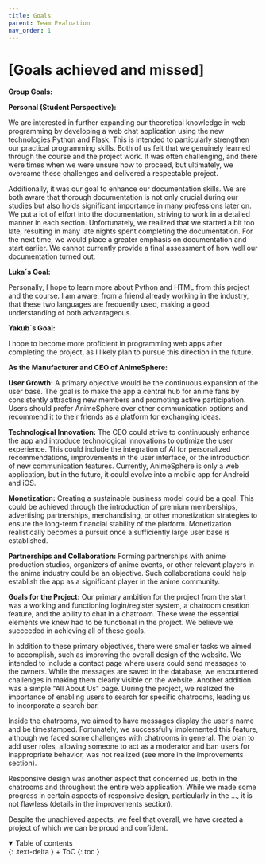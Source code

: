 ```yaml
---
title: Goals
parent: Team Evaluation
nav_order: 1
---
```



# [Goals achieved and missed]
**Group Goals:**

**Personal (Student Perspective):**

We are interested in further expanding our theoretical knowledge in web programming by developing a web chat application using the new technologies Python and Flask. This is intended to particularly strengthen our practical programming skills. Both of us felt that we genuinely learned through the course and the project work. It was often challenging, and there were times when we were unsure how to proceed, but ultimately, we overcame these challenges and delivered a respectable project.

Additionally, it was our goal to enhance our documentation skills. We are both aware that thorough documentation is not only crucial during our studies but also holds significant importance in many professions later on. We put a lot of effort into the documentation, striving to work in a detailed manner in each section. Unfortunately, we realized that we started a bit too late, resulting in many late nights spent completing the documentation. For the next time, we would place a greater emphasis on documentation and start earlier. We cannot currently provide a final assessment of how well our documentation turned out.


**Luka´s Goal:** 

Personally, I hope to learn more about Python and HTML from this project and the course. I am aware, from a friend already working in the industry, that these two languages are frequently used, making a good understanding of both advantageous.

**Yakub´s Goal:**

I hope to become more proficient in programming web apps after completing the project, as I likely plan to pursue this direction in the future.


**As the Manufacturer and CEO of AnimeSphere:**

**User Growth:** A primary objective would be the continuous expansion of the user base. The goal is to make the app a central hub for anime fans by consistently attracting new members and promoting active participation. Users should prefer AnimeSphere over other communication options and recommend it to their friends as a platform for exchanging ideas.

**Technological Innovation:** The CEO could strive to continuously enhance the app and introduce technological innovations to optimize the user experience. This could include the integration of AI for personalized recommendations, improvements in the user interface, or the introduction of new communication features. Currently, AnimeSphere is only a web application, but in the future, it could evolve into a mobile app for Android and iOS.

**Monetization:** Creating a sustainable business model could be a goal. This could be achieved through the introduction of premium memberships, advertising partnerships, merchandising, or other monetization strategies to ensure the long-term financial stability of the platform. Monetization realistically becomes a pursuit once a sufficiently large user base is established.

**Partnerships and Collaboration:** Forming partnerships with anime production studios, organizers of anime events, or other relevant players in the anime industry could be an objective. Such collaborations could help establish the app as a significant player in the anime community.

**Goals for the Project:**
Our primary ambition for the project from the start was a working and functioning login/register system, a chatroom creation feature, and the ability to chat in a chatroom. These were the essential elements we knew had to be functional in the project. We believe we succeeded in achieving all of these goals.

In addition to these primary objectives, there were smaller tasks we aimed to accomplish, such as improving the overall design of the website. We intended to include a contact page where users could send messages to the owners. While the messages are saved in the database, we encountered challenges in making them clearly visible on the website. Another addition was a simple "All About Us" page. During the project, we realized the importance of enabling users to search for specific chatrooms, leading us to incorporate a search bar.

Inside the chatrooms, we aimed to have messages display the user's name and be timestamped. Fortunately, we successfully implemented this feature, although we faced some challenges with chatrooms in general. The plan to add user roles, allowing someone to act as a moderator and ban users for inappropriate behavior, was not realized (see more in the improvements section).

Responsive design was another aspect that concerned us, both in the chatrooms and throughout the entire web application. While we made some progress in certain aspects of responsive design, particularly in the ..., it is not flawless (details in the improvements section).

Despite the unachieved aspects, we feel that overall, we have created a project of which we can be proud and confident.




<details open markdown="block">
{: .text-delta }
<summary>Table of contents</summary>
+ ToC
{: toc }
</details>

